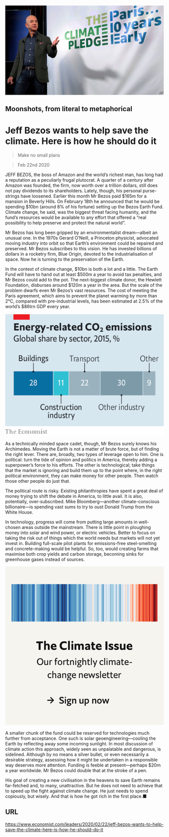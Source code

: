 ![](./images/20200222_LDP001.jpg)

## Moonshots, from literal to metaphorical

# Jeff Bezos wants to help save the climate. Here is how he should do it

> Make no small plans

> Feb 22nd 2020

JEFF BEZOS, the boss of Amazon and the world’s richest man, has long had a reputation as a peculiarly frugal plutocrat. A quarter of a century after Amazon was founded, the firm, now worth over a trillion dollars, still does not pay dividends to its shareholders. Lately, though, his personal purse-strings have loosened. Earlier this month Mr Bezos paid $165m for a mansion in Beverly Hills. On February 18th he announced that he would be spending $10bn (around 8% of his fortune) setting up the Bezos Earth Fund. Climate change, he said, was the biggest threat facing humanity, and the fund’s resources would be available to any effort that offered a “real possibility to help preserve and protect the natural world”.

Mr Bezos has long been gripped by an environmentalist dream—albeit an unusual one. In the 1970s Gerard O’Neill, a Princeton physicist, advocated moving industry into orbit so that Earth’s environment could be repaired and preserved. Mr Bezos subscribes to this vision. He has invested billions of dollars in a rocketry firm, Blue Origin, devoted to the industrialisation of space. Now he is turning to the preservation of the Earth.

In the context of climate change, $10bn is both a lot and a little. The Earth Fund will have to hand out at least $500m a year to avoid tax penalties, and Mr Bezos could add to the pot. The next-biggest climate donor, the Hewlett Foundation, disburses around $120m a year in the area. But the scale of the problem dwarfs even Mr Bezos’s vast resources. The cost of meeting the Paris agreement, which aims to prevent the planet warming by more than 2°C, compared with pre-industrial levels, has been estimated at 2.5% of the world’s $86trn GDP every year.

![](./images/20200222_LDC239.png)

As a technically minded space cadet, though, Mr Bezos surely knows his Archimedes. Moving the Earth is not a matter of brute force, but of finding the right lever. There are, broadly, two types of leverage open to him. One is political: turn the tide of opinion and politics in America, thereby adding a superpower’s force to his efforts. The other is technological; take things that the market is ignoring and build them up to the point where, in the right political environment, they can make money for other people. Then watch those other people do just that.

The political route is risky. Existing philanthropies have spent a great deal of money trying to shift the debate in America, to little avail. It is also, potentially, over-subscribed. Mike Bloomberg—another climate-conscious billionaire—is spending vast sums to try to oust Donald Trump from the White House.

In technology, progress will come from putting large amounts in well-chosen areas outside the mainstream. There is little point in ploughing money into solar and wind power, or electric vehicles. Better to focus on taking the risk out of things which the world needs but markets will not yet invest in. Building full-scale pilot plants for emissions-free steel-smelting and concrete-making would be helpful. So, too, would creating farms that maximise both crop yields and carbon storage, becoming sinks for greenhouse gases instead of sources.

[](https://www.economist.com//theclimateissue/)

![](./images/article_call-to-action_-_the_climate_issue2x_0.png)

A smaller chunk of the fund could be reserved for technologies much further from acceptance. One such is solar geoengineering—cooling the Earth by reflecting away some incoming sunlight. In most discussion of climate action this approach, widely seen as unpalatable and dangerous, is sidelined. Although by no means a silver bullet, or even necessarily a desirable strategy, assessing how it might be undertaken in a responsible way deserves more attention. Funding is feeble at present—perhaps $20m a year worldwide. Mr Bezos could double that at the stroke of a pen.

His goal of creating a new civilisation in the heavens to save Earth remains far-fetched and, to many, unattractive. But he does not need to achieve that to speed up the fight against climate change. He just needs to spend copiously, but wisely. And that is how he got rich in the first place.■

## URL

https://www.economist.com/leaders/2020/02/22/jeff-bezos-wants-to-help-save-the-climate-here-is-how-he-should-do-it
